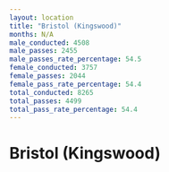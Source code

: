 ```yaml
---
layout: location
title: "Bristol (Kingswood)"
months: N/A
male_conducted: 4508
male_passes: 2455
male_passes_rate_percentage: 54.5
female_conducted: 3757
female_passes: 2044
female_pass_rate_percentage: 54.4
total_conducted: 8265
total_passes: 4499
total_pass_rate_percentage: 54.4
---
```


# Bristol (Kingswood)
